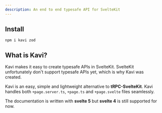 ```yaml
---
description: An end to end typesafe API for SvelteKit
---
```


## Install
```
npm i kavi zod
```

## What is Kavi?
Kavi makes it easy to create typesafe APIs in SvelteKit. SvelteKit unfortunately don't support typesafe APIs yet, which is why Kavi was created.

Kavi is an easy, simple and lightweight alternative to **tRPC-SvelteKit**. Kavi handles both `+page.server.ts`, `+page.ts` and `+page.svelte` files seamlessly.

The documentation is written with **svelte 5** but **svelte 4** is still supported for now.